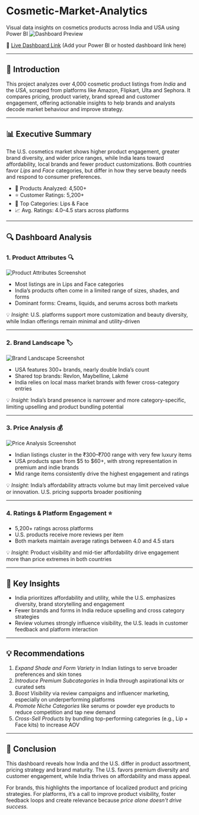 # Cosmetic-Market-Analytics
Visual data insights on cosmetics products across India and USA using Power BI
![Dashboard Preview](dashboard-preview.png)

🔗 [Live Dashboard Link](#) (Add your Power BI or hosted dashboard link here)

---

## 🧠 Introduction

This project analyzes over 4,000 cosmetic product listings from *India* and the *USA*, scraped from platforms like Amazon, Flipkart, Ulta and Sephora. It compares pricing, product variety, brand spread and customer engagement, offering actionable insights to help brands and analysts decode market behaviour and improve strategy.

---

## 📊 Executive Summary

The U.S. cosmetics market shows higher product engagement, greater brand diversity, and wider price ranges, while India leans toward affordability, local brands and fewer product customizations. Both countries favor *Lips* and *Face* categories, but differ in how they serve beauty needs and respond to consumer preferences.

- 🧾 Products Analyzed: 4,500+  
- ⭐ Customer Ratings: 5,200+  
- 💄 Top Categories: Lips & Face  
- 📈 Avg. Ratings: 4.0–4.5 stars across platforms  

---

## 🔍 Dashboard Analysis

### 1. Product Attributes 🔍  
![Product Attributes Screenshot](images/cosmetics1.png.png)

- Most listings are in Lips and Face categories  
- India’s products often come in a limited range of sizes, shades, and forms  
- Dominant forms: Creams, liquids, and serums across both markets  

💡 *Insight:* U.S. platforms support more customization and beauty diversity, while Indian offerings remain minimal and utility-driven  

---

### 2. Brand Landscape 🏷  
![Brand Landscape Screenshot](images/cosmetics2.png)

- USA features 300+ brands, nearly double India’s count  
- Shared top brands: Revlon, Maybelline, Lakmé  
- India relies on local mass market brands with fewer cross-category entries  

💡 *Insight:* India’s brand presence is narrower and more category-specific, limiting upselling and product bundling potential  

---

### 3. Price Analysis 💰  
![Price Analysis Screenshot](images/cosmetics3.png)

- Indian listings cluster in the ₹300–₹700 range with very few luxury items  
- USA products span from $5 to $60+, with strong representation in premium and indie brands  
- Mid range items consistently drive the highest engagement and ratings  

💡 *Insight:* India’s affordability attracts volume but may limit perceived value or innovation. U.S. pricing supports broader positioning  

---

### 4. Ratings & Platform Engagement ⭐  

- 5,200+ ratings across platforms  
- U.S. products receive more reviews per item  
- Both markets maintain average ratings between 4.0 and 4.5 stars  

💡 *Insight:* Product visibility and mid-tier affordability drive engagement more than price extremes in both countries  

---

## 🧠 Key Insights  
- India prioritizes affordability and utility, while the U.S. emphasizes diversity, brand storytelling and engagement  
- Fewer brands and forms in India reduce upselling and cross category strategies  
- Review volumes strongly influence visibility, the U.S. leads in customer feedback and platform interaction  

---

## 💡 Recommendations  
1. *Expand Shade and Form Variety* in Indian listings to serve broader preferences and skin tones  
2. *Introduce Premium Subcategories* in India through aspirational kits or curated sets  
3. *Boost Visibility* via review campaigns and influencer marketing, especially on underperforming platforms  
4. *Promote Niche Categories* like serums or powder eye products to reduce competition and tap new demand  
5. *Cross-Sell Products* by bundling top-performing categories (e.g., Lip + Face kits) to increase AOV  

---

## 🧾 Conclusion

This dashboard reveals how India and the U.S. differ in product assortment, pricing strategy and brand maturity. The U.S. favors premium diversity and customer engagement, while India thrives on affordability and mass appeal.

For brands, this highlights the importance of localized product and pricing strategies. For platforms, it’s a call to improve product visibility, foster feedback loops and create relevance because *price alone doesn't drive success.*
